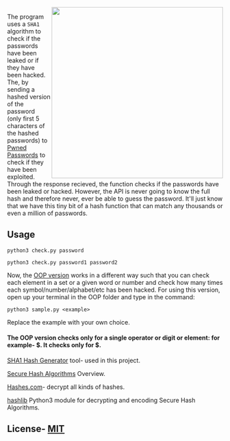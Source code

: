 <img src="https://chromeunboxed.com/wp-content/uploads/2019/10/GooglePasswordManagerCheckup.jpg" width="400" align="right"/>

The program uses a ```SHA1``` algorithm to check if the passwords have been leaked or if they have been hacked. The, by sending a hashed version of the password (only first 5 characters of the hashed passwords) to [Pwned Passwords](https://haveibeenpwned.com/Passwords) to check if they have been exploited. Through the response recieved, the function checks if the passwords have been leaked or hacked.
However, the API is never going to know the  full hash and therefore never, ever be able to guess the password. It'll just know that we have this tiny bit of a hash function that can match any thousands or even a million of passwords.

## Usage
   ```
   python3 check.py password
   ```
```
python3 check.py password1 password2
```

Now, the [OOP version](https://github.com/adrinorosario/Newfangled-Password-Checker/tree/main/OOP%20Version) works in a different way such that you can check each element in a set or a given word or number and check how many times each symbol/number/alphabet/etc has been hacked. For using this version, open up your terminal in the OOP folder and type in the command:
```
python3 sample.py <example>
```
Replace the example with your own choice.
#### The OOP version checks only for a single operator or digit or element: for example- $. It checks only for $.


[SHA1 Hash Generator]( https://passwordsgenerator.net/sha1-hash-generator/) tool- used in this project.

[Secure Hash Algorithms](https://brilliant.org/wiki/secure-hashing-algorithms/) Overview.

[Hashes.com](https://hashes.com/en/decrypt/hash)- decrypt all kinds of hashes.

[hashlib](https://docs.python.org/3/library/hashlib.html) Python3 module for decrypting and encoding Secure Hash Algorithms.

## License- [MIT](https://github.com/adrinorosario/Newfangled-Password-Checker/blob/main/LICENSE)
